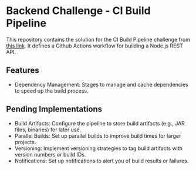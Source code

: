 # Backend Challenge - CI Build Pipeline
This repository contains the solution for the CI Build Pipeline challenge from [this link](https://github.com/boilerlabs/backend-challenges/blob/main/challenges/junior/ci-build-pipeline.md). It defines a Github Actions workflow for building a Node.js REST API.

## Features
- Dependency Management: Stages to manage and cache dependencies to speed up the build process.

## Pending Implementations
- Build Artifacts: Configure the pipeline to store build artifacts (e.g., JAR files, binaries) for later use.
- Parallel Builds: Set up parallel builds to improve build times for larger projects.
- Versioning: Implement versioning strategies to tag build artifacts with version numbers or build IDs.
- Notifications: Set up notifications to alert you of build results or failures.